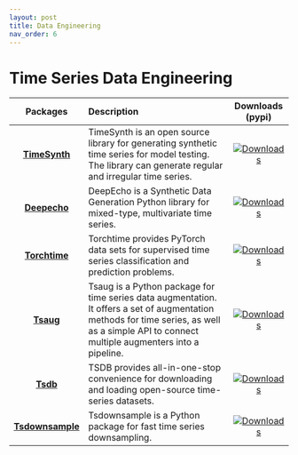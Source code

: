 ```yaml
---
layout: post
title: Data Engineering
nav_order: 6
---
```

# Time Series Data Engineering

| Packages | Description | Downloads (pypi) |
|:--:|:--|:--:|
|   **[TimeSynth]**   | TimeSynth is an open source library for generating synthetic time series for model testing. The library can generate regular and irregular time series.                                       |    [![Downloads](https://static.pepy.tech/badge/timesynth)](https://pepy.tech/project/timesynth)    |
|   **[Deepecho]**    | DeepEcho is a Synthetic Data Generation Python library for mixed-type, multivariate time series.                                                                                              |     [![Downloads](https://static.pepy.tech/badge/deepecho)](https://pepy.tech/project/deepecho)     |
|   **[Torchtime]**   | Torchtime provides PyTorch data sets for supervised time series classification and prediction problems.                                                                                       |    [![Downloads](https://static.pepy.tech/badge/torchtime)](https://pepy.tech/project/torchtime)    |
|     **[Tsaug]**     | Tsaug is a Python package for time series data augmentation. It offers a set of augmentation methods for time series, as well as a simple API to connect multiple augmenters into a pipeline. |        [![Downloads](https://static.pepy.tech/badge/tsaug)](https://pepy.tech/project/tsaug)        | 
|     **[Tsdb]**      | TSDB provides all-in-one-stop convenience for downloading and loading open-source time-series datasets.                                                                                       |         [![Downloads](https://static.pepy.tech/badge/tsdb)](https://pepy.tech/project/tsdb)         |
| **[Tsdownsample]**  | Tsdownsample is a Python package  for fast time series downsampling.                                                                                                                          | [![Downloads](https://static.pepy.tech/badge/tsdownsample)](https://pepy.tech/project/tsdownsample) | 



[TimeSynth]: https://github.com/TimeSynth/TimeSynth
[Deepecho]: https://github.com/sdv-dev/DeepEcho
[Torchtime]: https://github.com/philipdarke/torchtime
[Tsaug]: https://github.com/arundo/tsaug
[Tsdb]: https://github.com/WenjieDu/TSDB
[Tsdownsample]: https://github.com/predict-idlab/tsdownsample



